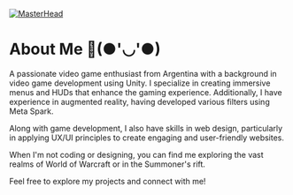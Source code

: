 [![MasterHead](https://i.imgur.com/MdhnHNa.png)](https://github.com/camitermine)


<h1>About Me 🌸(●'◡'●)</h1>

<p>A passionate video game enthusiast from Argentina with a background in video game development using Unity. I specialize in creating immersive menus and HUDs that enhance the gaming experience. Additionally, I have experience in augmented reality, having developed various filters using Meta Spark.

Along with game development, I also have skills in web design, particularly in applying UX/UI principles to create engaging and user-friendly websites.

When I'm not coding or designing, you can find me exploring the vast realms of World of Warcraft or in the Summoner's rift.

Feel free to explore my projects and connect with me!</p>
